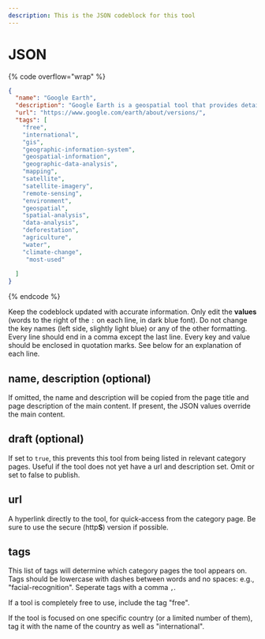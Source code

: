 ```yaml
---
description: This is the JSON codeblock for this tool
---
```


# JSON

{% code overflow="wrap" %}
```json
{
  "name": "Google Earth",
  "description": "Google Earth is a geospatial tool that provides detailed, global satellite imagery, maps, 3D terrain models, and the ability to explore geographic data interactively.",
  "url": "https://www.google.com/earth/about/versions/",
  "tags": [
    "free",
    "international",
    "gis",
    "geographic-information-system",
    "geospatial-information",
    "geographic-data-analysis",
    "mapping",
    "satellite",
    "satellite-imagery",
    "remote-sensing",
    "environment",
    "geospatial",
    "spatial-analysis",
    "data-analysis",
    "deforestation",
    "agriculture",
    "water",
    "climate-change",
     "most-used"
    
  ]
}
```
{% endcode %}

Keep the codeblock updated with accurate information. Only edit the **values** (words to the right of the `:` on each line, in dark blue font). Do not change the key names (left side, slightly light blue) or any of the other formatting. Every line should end in a comma except the last line. Every key and value should be enclosed in quotation marks. See below for an explanation of each line.&#x20;

## name, description (optional)

If omitted, the name and description will be copied from the page title and page description of the main content. If present, the JSON values override the main content.

## draft (optional)

If set to `true`, this prevents this tool from being listed in relevant category pages. Useful if the tool does not yet have a url and description set. Omit or set to false to publish.

## url

A hyperlink directly to the tool, for quick-access from the category page. Be sure to use the secure (http**S**) version if possible.

## tags

This list of tags will determine which category pages the tool appears on. Tags should be lowercase with dashes between words and no spaces: e.g., "facial-recognition". Seperate tags with a comma `,`.

If a tool is completely free to use, include the tag "free".

If the tool is focused on one specific country (or a limited number of them), tag it with the name of the country as well as "international".


